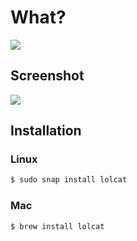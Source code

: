 # What?

![](https://github.com/busyloop/lolcat/raw/master/ass/nom.jpg)

## Screenshot

![](https://github.com/busyloop/lolcat/raw/master/ass/screenshot.png)

## Installation

### Linux

```bash
$ sudo snap install lolcat
```

### Mac

```bash
$ brew install lolcat
```

